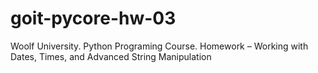 # goit-pycore-hw-03
Woolf University. Python Programing Course. Homework – Working with Dates, Times, and Advanced String Manipulation
